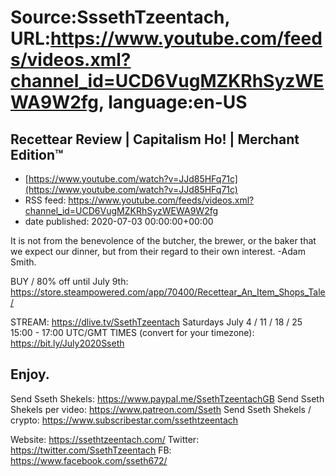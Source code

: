 # Source:SssethTzeentach, URL:https://www.youtube.com/feeds/videos.xml?channel_id=UCD6VugMZKRhSyzWEWA9W2fg, language:en-US

## Recettear Review | Capitalism Ho! | Merchant Edition™
 - [https://www.youtube.com/watch?v=JJd85HFq71c](https://www.youtube.com/watch?v=JJd85HFq71c)
 - RSS feed: https://www.youtube.com/feeds/videos.xml?channel_id=UCD6VugMZKRhSyzWEWA9W2fg
 - date published: 2020-07-03 00:00:00+00:00

It is not from the benevolence of the butcher, the brewer, or the baker
that we expect our dinner,
but from their regard to their own interest.
-Adam Smith.

BUY / 80% off until July 9th:
https://store.steampowered.com/app/70400/Recettear_An_Item_Shops_Tale/

STREAM: https://dlive.tv/SsethTzeentach
Saturdays 
July 4 / 11 / 18 / 25 
15:00 - 17:00 UTC/GMT
TIMES (convert for your timezone): https://bit.ly/July2020Sseth

Enjoy.
-----------------------
Send Sseth Shekels: https://www.paypal.me/SsethTzeentachGB
Send Sseth Shekels per video:  https://www.patreon.com/Sseth
Send Sseth Shekels / crypto: https://www.subscribestar.com/ssethtzeentach

Website: https://ssethtzeentach.com/
Twitter: https://twitter.com/SsethTzeentach
FB: https://www.facebook.com/sseth672/

